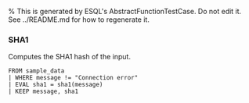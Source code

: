 % This is generated by ESQL's AbstractFunctionTestCase. Do not edit it. See ../README.md for how to regenerate it.

### SHA1
Computes the SHA1 hash of the input.

```esql
FROM sample_data
| WHERE message != "Connection error"
| EVAL sha1 = sha1(message)
| KEEP message, sha1
```
